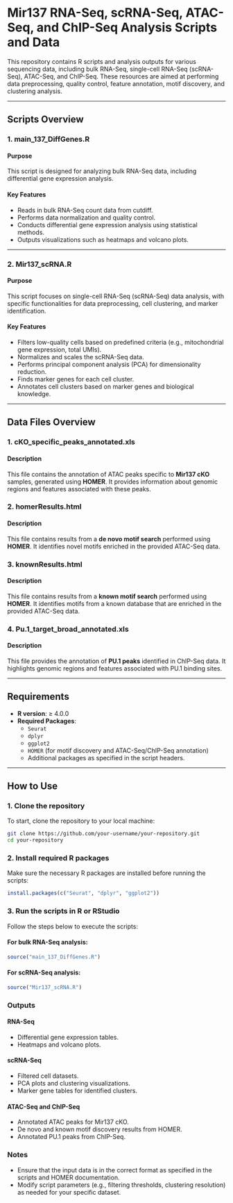 # Mir137 RNA-Seq, scRNA-Seq, ATAC-Seq, and ChIP-Seq Analysis Scripts and Data

This repository contains R scripts and analysis outputs for various sequencing data, including bulk RNA-Seq, single-cell RNA-Seq (scRNA-Seq), ATAC-Seq, and ChIP-Seq. These resources are aimed at performing data preprocessing, quality control, feature annotation, motif discovery, and clustering analysis.

---

## Scripts Overview

### 1. **main_137_DiffGenes.R**
#### Purpose
This script is designed for analyzing bulk RNA-Seq data, including differential gene expression analysis.

#### Key Features
- Reads in bulk RNA-Seq count data from cutdiff.
- Performs data normalization and quality control.
- Conducts differential gene expression analysis using statistical methods.
- Outputs visualizations such as heatmaps and volcano plots.

---

### 2. **Mir137_scRNA.R**
#### Purpose
This script focuses on single-cell RNA-Seq (scRNA-Seq) data analysis, with specific functionalities for data preprocessing, cell clustering, and marker identification.

#### Key Features
- Filters low-quality cells based on predefined criteria (e.g., mitochondrial gene expression, total UMIs).
- Normalizes and scales the scRNA-Seq data.
- Performs principal component analysis (PCA) for dimensionality reduction.
- Finds marker genes for each cell cluster.
- Annotates cell clusters based on marker genes and biological knowledge.

---

## Data Files Overview

### 1. **cKO_specific_peaks_annotated.xls**
#### Description
This file contains the annotation of ATAC peaks specific to **Mir137 cKO** samples, generated using **HOMER**. It provides information about genomic regions and features associated with these peaks.

### 2. **homerResults.html**
#### Description
This file contains results from a **de novo motif search** performed using **HOMER**. It identifies novel motifs enriched in the provided ATAC-Seq data.

### 3. **knownResults.html**
#### Description
This file contains results from a **known motif search** performed using **HOMER**. It identifies motifs from a known database that are enriched in the provided ATAC-Seq data.

### 4. **Pu.1_target_broad_annotated.xls**
#### Description
This file provides the annotation of **PU.1 peaks** identified in ChIP-Seq data. It highlights genomic regions and features associated with PU.1 binding sites.

---

## Requirements

- **R version**: ≥ 4.0.0
- **Required Packages**:
  - `Seurat`
  - `dplyr`
  - `ggplot2`
  - `HOMER` (for motif discovery and ATAC-Seq/ChIP-Seq annotation)
  - Additional packages as specified in the script headers.

---

## How to Use

### 1. Clone the repository
To start, clone the repository to your local machine:
```bash
git clone https://github.com/your-username/your-repository.git
cd your-repository
```

### 2. Install required R packages

Make sure the necessary R packages are installed before running the scripts:
```R
install.packages(c("Seurat", "dplyr", "ggplot2"))
```
### 3. Run the scripts in R or RStudio

Follow the steps below to execute the scripts:
#### For bulk RNA-Seq analysis:
```R
source("main_137_DiffGenes.R")
```

#### For scRNA-Seq analysis:
```R
source("Mir137_scRNA.R")
```
### Outputs

#### RNA-Seq

- Differential gene expression tables.
- Heatmaps and volcano plots.

#### scRNA-Seq

- Filtered cell datasets.
- PCA plots and clustering visualizations.
- Marker gene tables for identified clusters.

#### ATAC-Seq and ChIP-Seq

- Annotated ATAC peaks for Mir137 cKO.
- De novo and known motif discovery results from HOMER.
- Annotated PU.1 peaks from ChIP-Seq.

### Notes

- Ensure that the input data is in the correct format as specified in the scripts and HOMER documentation.
- Modify script parameters (e.g., filtering thresholds, clustering resolution) as needed for your specific dataset.
